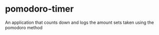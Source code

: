 # pomodoro-timer
An application that counts down and logs the amount sets taken using the pomodoro method
